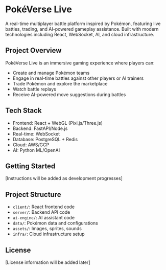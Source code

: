 # PokéVerse Live

A real-time multiplayer battle platform inspired by Pokémon, featuring live battles, trading, and AI-powered gameplay assistance. Built with modern technologies including React, WebSocket, AI, and cloud infrastructure.

## Project Overview

PokéVerse Live is an immersive gaming experience where players can:
- Create and manage Pokémon teams
- Engage in real-time battles against other players or AI trainers
- Trade Pokémon and explore the marketplace
- Watch battle replays
- Receive AI-powered move suggestions during battles

## Tech Stack

- Frontend: React + WebGL (Pixi.js/Three.js)
- Backend: FastAPI/Node.js
- Real-time: WebSocket
- Database: PostgreSQL + Redis
- Cloud: AWS/GCP
- AI: Python ML/OpenAI

## Getting Started

[Instructions will be added as development progresses]

## Project Structure

- `client/`: React frontend code
- `server/`: Backend API code
- `ai-engine/`: AI assistant code
- `data/`: Pokémon data and configurations
- `assets/`: Images, sprites, sounds
- `infra/`: Cloud infrastructure setup

## License

[License information will be added later]
